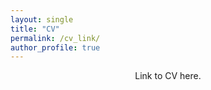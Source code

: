 ```yaml
---
layout: single
title: "CV"
permalink: /cv_link/
author_profile: true
---
```


<style>
.page__title {
  text-align: center;
}
</style>

<div style="text-align: center;">
  Link to CV here.
</div>


